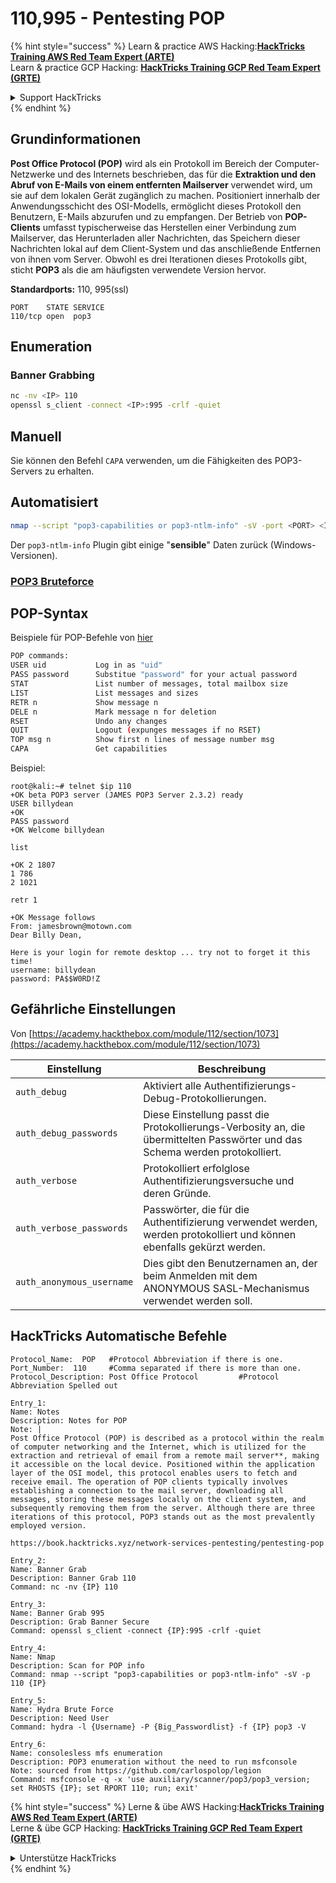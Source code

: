 # 110,995 - Pentesting POP

{% hint style="success" %}
Learn & practice AWS Hacking:<img src="/.gitbook/assets/arte.png" alt="" data-size="line">[**HackTricks Training AWS Red Team Expert (ARTE)**](https://training.hacktricks.xyz/courses/arte)<img src="/.gitbook/assets/arte.png" alt="" data-size="line">\
Learn & practice GCP Hacking: <img src="/.gitbook/assets/grte.png" alt="" data-size="line">[**HackTricks Training GCP Red Team Expert (GRTE)**<img src="/.gitbook/assets/grte.png" alt="" data-size="line">](https://training.hacktricks.xyz/courses/grte)

<details>

<summary>Support HackTricks</summary>

* Check the [**subscription plans**](https://github.com/sponsors/carlospolop)!
* **Join the** 💬 [**Discord group**](https://discord.gg/hRep4RUj7f) or the [**telegram group**](https://t.me/peass) or **follow** us on **Twitter** 🐦 [**@hacktricks\_live**](https://twitter.com/hacktricks\_live)**.**
* **Share hacking tricks by submitting PRs to the** [**HackTricks**](https://github.com/carlospolop/hacktricks) and [**HackTricks Cloud**](https://github.com/carlospolop/hacktricks-cloud) github repos.

</details>
{% endhint %}


## Grundinformationen

**Post Office Protocol (POP)** wird als ein Protokoll im Bereich der Computer-Netzwerke und des Internets beschrieben, das für die **Extraktion und den Abruf von E-Mails von einem entfernten Mailserver** verwendet wird, um sie auf dem lokalen Gerät zugänglich zu machen. Positioniert innerhalb der Anwendungsschicht des OSI-Modells, ermöglicht dieses Protokoll den Benutzern, E-Mails abzurufen und zu empfangen. Der Betrieb von **POP-Clients** umfasst typischerweise das Herstellen einer Verbindung zum Mailserver, das Herunterladen aller Nachrichten, das Speichern dieser Nachrichten lokal auf dem Client-System und das anschließende Entfernen von ihnen vom Server. Obwohl es drei Iterationen dieses Protokolls gibt, sticht **POP3** als die am häufigsten verwendete Version hervor.

**Standardports:** 110, 995(ssl)
```
PORT    STATE SERVICE
110/tcp open  pop3
```
## Enumeration

### Banner Grabbing
```bash
nc -nv <IP> 110
openssl s_client -connect <IP>:995 -crlf -quiet
```
## Manuell

Sie können den Befehl `CAPA` verwenden, um die Fähigkeiten des POP3-Servers zu erhalten.

## Automatisiert
```bash
nmap --script "pop3-capabilities or pop3-ntlm-info" -sV -port <PORT> <IP> #All are default scripts
```
Der `pop3-ntlm-info` Plugin gibt einige "**sensible**" Daten zurück (Windows-Versionen).

### [POP3 Bruteforce](../generic-methodologies-and-resources/brute-force.md#pop)

## POP-Syntax

Beispiele für POP-Befehle von [hier](http://sunnyoasis.com/services/emailviatelnet.html)
```bash
POP commands:
USER uid           Log in as "uid"
PASS password      Substitue "password" for your actual password
STAT               List number of messages, total mailbox size
LIST               List messages and sizes
RETR n             Show message n
DELE n             Mark message n for deletion
RSET               Undo any changes
QUIT               Logout (expunges messages if no RSET)
TOP msg n          Show first n lines of message number msg
CAPA               Get capabilities
```
Beispiel:
```
root@kali:~# telnet $ip 110
+OK beta POP3 server (JAMES POP3 Server 2.3.2) ready
USER billydean
+OK
PASS password
+OK Welcome billydean

list

+OK 2 1807
1 786
2 1021

retr 1

+OK Message follows
From: jamesbrown@motown.com
Dear Billy Dean,

Here is your login for remote desktop ... try not to forget it this time!
username: billydean
password: PA$$W0RD!Z
```
## Gefährliche Einstellungen

Von [https://academy.hackthebox.com/module/112/section/1073](https://academy.hackthebox.com/module/112/section/1073)

| **Einstellung**               | **Beschreibung**                                                                           |
| ----------------------------- | ----------------------------------------------------------------------------------------- |
| `auth_debug`                  | Aktiviert alle Authentifizierungs-Debug-Protokollierungen.                               |
| `auth_debug_passwords`        | Diese Einstellung passt die Protokollierungs-Verbosity an, die übermittelten Passwörter und das Schema werden protokolliert.  |
| `auth_verbose`                | Protokolliert erfolglose Authentifizierungsversuche und deren Gründe.                    |
| `auth_verbose_passwords`      | Passwörter, die für die Authentifizierung verwendet werden, werden protokolliert und können ebenfalls gekürzt werden.                   |
| `auth_anonymous_username`     | Dies gibt den Benutzernamen an, der beim Anmelden mit dem ANONYMOUS SASL-Mechanismus verwendet werden soll. |


## HackTricks Automatische Befehle
```
Protocol_Name:  POP   #Protocol Abbreviation if there is one.
Port_Number:  110     #Comma separated if there is more than one.
Protocol_Description: Post Office Protocol         #Protocol Abbreviation Spelled out

Entry_1:
Name: Notes
Description: Notes for POP
Note: |
Post Office Protocol (POP) is described as a protocol within the realm of computer networking and the Internet, which is utilized for the extraction and retrieval of email from a remote mail server**, making it accessible on the local device. Positioned within the application layer of the OSI model, this protocol enables users to fetch and receive email. The operation of POP clients typically involves establishing a connection to the mail server, downloading all messages, storing these messages locally on the client system, and subsequently removing them from the server. Although there are three iterations of this protocol, POP3 stands out as the most prevalently employed version.

https://book.hacktricks.xyz/network-services-pentesting/pentesting-pop

Entry_2:
Name: Banner Grab
Description: Banner Grab 110
Command: nc -nv {IP} 110

Entry_3:
Name: Banner Grab 995
Description: Grab Banner Secure
Command: openssl s_client -connect {IP}:995 -crlf -quiet

Entry_4:
Name: Nmap
Description: Scan for POP info
Command: nmap --script "pop3-capabilities or pop3-ntlm-info" -sV -p 110 {IP}

Entry_5:
Name: Hydra Brute Force
Description: Need User
Command: hydra -l {Username} -P {Big_Passwordlist} -f {IP} pop3 -V

Entry_6:
Name: consolesless mfs enumeration
Description: POP3 enumeration without the need to run msfconsole
Note: sourced from https://github.com/carlospolop/legion
Command: msfconsole -q -x 'use auxiliary/scanner/pop3/pop3_version; set RHOSTS {IP}; set RPORT 110; run; exit'

```
{% hint style="success" %}
Lerne & übe AWS Hacking:<img src="/.gitbook/assets/arte.png" alt="" data-size="line">[**HackTricks Training AWS Red Team Expert (ARTE)**](https://training.hacktricks.xyz/courses/arte)<img src="/.gitbook/assets/arte.png" alt="" data-size="line">\
Lerne & übe GCP Hacking: <img src="/.gitbook/assets/grte.png" alt="" data-size="line">[**HackTricks Training GCP Red Team Expert (GRTE)**<img src="/.gitbook/assets/grte.png" alt="" data-size="line">](https://training.hacktricks.xyz/courses/grte)

<details>

<summary>Unterstütze HackTricks</summary>

* Überprüfe die [**Abonnementpläne**](https://github.com/sponsors/carlospolop)!
* **Tritt der** 💬 [**Discord-Gruppe**](https://discord.gg/hRep4RUj7f) oder der [**Telegram-Gruppe**](https://t.me/peass) bei oder **folge** uns auf **Twitter** 🐦 [**@hacktricks\_live**](https://twitter.com/hacktricks\_live)**.**
* **Teile Hacking-Tricks, indem du PRs zu den** [**HackTricks**](https://github.com/carlospolop/hacktricks) und [**HackTricks Cloud**](https://github.com/carlospolop/hacktricks-cloud) GitHub-Repos einreichst.

</details>
{% endhint %}
